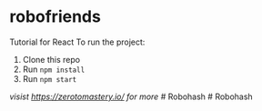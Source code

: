 # robofriends
Tutorial for React
To run the project:

1. Clone this repo
2. Run `npm install`
3. Run `npm start`

*visist https://zerotomastery.io/ for more*
#   R o b o h a s h  
 #   R o b o h a s h  
 